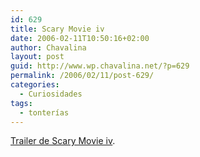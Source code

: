 ```yaml
---
id: 629
title: Scary Movie iv
date: 2006-02-11T10:50:16+02:00
author: Chavalina
layout: post
guid: http://www.wp.chavalina.net/?p=629
permalink: /2006/02/11/post-629/
categories:
  - Curiosidades
tags:
  - tonterías
---
```

<a href="http://www2.noticiasdot.com/stilo/contenido/especiales/cine/2006/scary-movie/scary-movie-4-trailer.htm" target="_blank">Trailer de Scary Movie iv</a>.